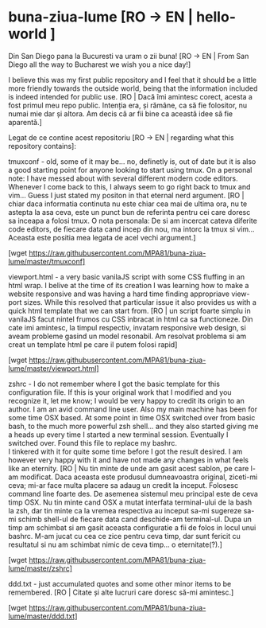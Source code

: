 # buna-ziua-lume [RO -> EN | hello-world ]

Din San Diego pana la Bucuresti va uram o zii buna!
[RO -> EN | From San Diego all the way to Bucharest we wish you a nice day!]

I believe this was my first public repository and I feel that it should be a
little more friendly towards the outside world, being that the information
included is indeed intended for public use.
[RO | Dacă îmi amintesc corect, acesta a fost primul meu repo public. Intenția
era, și rămâne, ca să fie folositor, nu numai mie dar și altora. Am decis că ar 
fii bine ca această idee să fie aparentă.]

Legat de ce contine acest repositoriu
[RO -> EN | regarding what this repository contains]:

tmuxconf - old, some of it may be... no,
definetly is, out of date but it is
also a good starting point for
anyone looking to start using tmux. On a
personal note: I have messed about with
several different modern code editors.
Whenever I come back to this, I always
seem to go right back to tmux and vim...
Guess I just stated my positon in that
eternal nerd argument.
[RO | chiar daca informatia continuta nu
este chiar cea mai de ultima ora, nu te
astepta la asa ceva, este un punct bun de
referinta pentru cei care doresc sa inceapa
a folosi tmux. O nota personala: De si am
incercat cateva diferite code editors, de 
fiecare data cand incep din nou, ma intorc
la tmux si vim... Aceasta este positia mea
legata de acel vechi argument.]

[wget https://raw.githubusercontent.com/MPA81/buna-ziua-lume/master/tmuxconf]

viewport.html - a very basic vanilaJS
script with some CSS fluffing in an html
wrap.  I belive at the time of its
creation I was learning how to make a
website responsive and was having a hard
time finding appropriave view-port
sizes. While this resolved that
particular issue it also provides us
with a quick html template that we can
start from.
[RO | un script foarte simplu in vanilaJS
facut nintel frumos cu CSS inbracat in
html ca sa functioneze. Din cate imi
amintesc, la timpul respectiv, invatam
responsive web design, si aveam probleme
gasind un model resonabil.  Am resolvat
problema si am creat un template html pe
care il putem folosi rapid]

[wget https://raw.githubusercontent.com/MPA81/buna-ziua-lume/master/viewport.html]

zshrc - I do not remember where I got
the basic template for this
configuration file.  If this is your
original work that I modified and you 
recognize it, let me know; I would be
very happy to credit its origin to an
author.  I am an avid command line user.
Also my main machine has been for some
time OSX based. At some point in time
OSX switched over from basic bash, to 
the much more powerful zsh shell... and 
they also started giving me a heads up 
every time I started a new terminal 
session.  Eventually I switched over. 
Found this file to replace my bashrc.  
I tinkered with it for quite some time 
before I got the result desired.  I am 
however very happy with it and have 
not made any changes in what feels like 
an eternity.
[RO | Nu tin minte de unde am gasit 
acest sablon, pe care l-am modificat.
Daca aceasta este produsul dumneavoastra 
original, ziceti-mi ceva; mi-ar face
multa placere sa adaug un credit la
inceput. Folosesc command line foarte
des. De asemenea sistemul meu principal 
este de ceva timp OSX.  Nu tin minte
cand OSX a mutat interfata terminal-ului
de la bash la zsh, dar tin minte ca la
vremea respectiva au inceput sa-mi 
sugereze sa-mi schimb shell-ul de fiecare
data cand deschide-am terminal-ul. Dupa
un timp am schimbat si am gasit aceasta
configuratie a fii de folos in locul 
unui bashrc.  M-am jucat cu cea ce 
zice pentru ceva timp, dar sunt fericit 
cu resultatul si nu am schimbat nimic 
de ceva timp... o eternitate(?).]

[wget https://raw.githubusercontent.com/MPA81/buna-ziua-lume/master/zshrc]

ddd.txt - just accumulated quotes and some
other minor items to be remembered.
[RO | Citate și alte lucruri care doresc
să-mi amintesc.]

[wget https://raw.githubusercontent.com/MPA81/buna-ziua-lume/master/ddd.txt]
